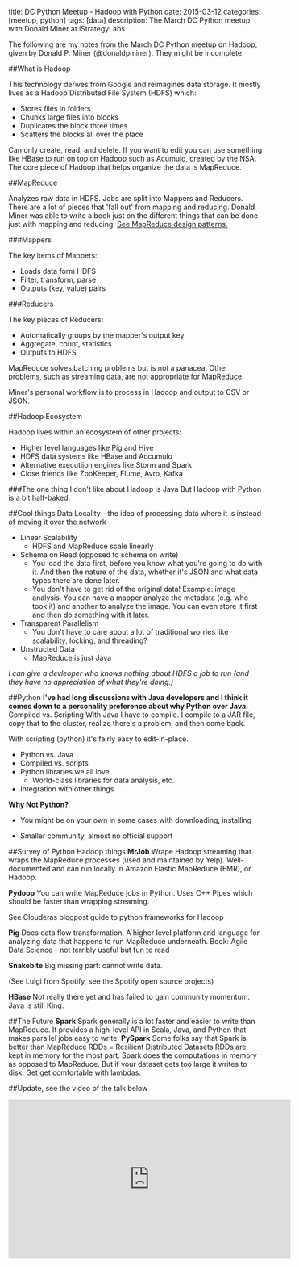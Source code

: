 title: DC Python Meetup - Hadoop with Python
date: 2015-03-12
categories: [meetup, python]
tags: [data]
description: The March DC Python meetup with Donald Miner at iStrategyLabs

The following are my notes from the March DC Python meetup on Hadoop, given by Donald P. Miner (@donaldpminer). They might be incomplete. 

##What is Hadoop

This technology derives from Google and reimagines data storage. 
It mostly lives as a Hadoop Distributed File System (HDFS) which: 

* Stores files in folders
* Chunks large files into blocks
* Duplicates the block three times
* Scatters the blocks all over the place

Can only create, read, and delete. If you want to edit you can use
something like HBase to run on top on Hadoop such as Acumulo, created by the NSA. The core piece of Hadoop that helps organize the data is MapReduce.

##MapReduce

Analyzes raw data in HDFS. Jobs are split into Mappers and
Reducers. There are a lot of pieces that 'fall out' from mapping and
reducing. Donald Miner was able to write a book just on the different
things that can be done just with mapping and reducing. [See MapReduce
design patterns.][1]

###Mappers

The key items of Mappers:

* Loads data form HDFS
* Filter, transform, parse
* Outputs (key, value) pairs

###Reducers

The key pieces of Reducers:

* Automatically groups by the mapper's output key
* Aggregate, count, statistics
* Outputs to HDFS

MapReduce solves batching problems but is not a panacea. Other problems, such as
streaming data, are not appropriate for MapReduce.

Miner's personal workflow is to process in Hadoop and output to CSV or JSON.

##Hadoop Ecosystem

Hadoop lives within an ecosystem of other projects:

* Higher level languages like Pig and Hive
* HDFS data systems like HBase and Accumulo
* Alternative executiion engines like Storm and Spark
* Close friends like ZooKeeper, Flume, Avro, Kafka


###The one thing I don't like about Hadoop is Java
But Hadoop with Python is a bit half-baked.


##Cool things
Data Locality - the idea of processing data where it is instead of
moving it over the network
* Linear Scalability
  * HDFS and MapReduce scale linearly
* Schema on Read (opposed to schema on write)
  * You load the data first, before you know what you're going to do
    with it. And then the nature of the data, whether it's JSON and what data types there are done later. 
  * You don't have to get rid of the original data!
Example: image analysis. You can have a mapper analyze the metadata
(e.g. who took it) and another to analyze the image. You can even store
it first and then do something with it later.
* Transparent Parallelism
  * You don't have to care about a lot of traditional worries like
    scalability, locking,  and threading?
* Unstructed Data
  * MapReduce is just Java

*I can give a devleoper who knows nothing about HDFS a job to run (and
they have no appreciation of what they're doing.)*

##Python
**I've had long discussions with Java developers and I think it comes
down to a personality preference about why Python over Java.**
Compiled vs. Scripting
With Java I have to compile. I compile to a JAR file, copy that to the
cluster, realize there's a problem, and then come back. 

With scripting (python) it's fairly easy to edit-in-place.

* Python vs. Java
* Compiled vs. scripts
* Python libraries we all love
  * World-class libraries for data analysis, etc.
* Integration with other things

**Why Not Python?**

* You might be on your own in some cases with downloading, installing

* Smaller community, almost no official support

##Survey of Python Hadoop things
**MrJob**
Wrape Hadoop streaming that wraps the MapReduce processes (used and
maintained by Yelp). Well-documented and can run locally in Amazon
Elastic MapReduce (EMR),
or Hadoop.

**Pydoop**
You can write MapReduce jobs in Python. Uses C++ Pipes which should be
faster than wrapping streaming.

See Clouderas blogpost guide to python frameworks for Hadoop

**Pig**
Does data flow transformation. A higher level platform and language for
analyzing data that happens to run MapReduce underneath.
Book: Agile Data Science - not terribly useful but fun to read

**Snakebite**
Big missing part: cannot write data.

(See Luigi from Spotify, see the Spotify open source projects)

**HBase**
Not really there yet and has failed to gain community momentum. Java is
still King.

##The Future
**Spark**
Spark generally is a lot faster and easier to write than MapReduce. It provides a high-level API in Scala, Java, and Python that
makes parallel jobs easy to write. **PySpark** 
Some folks say that Spark is better than MapReduce
RDDs = Resilient Distributed Datasets
RDDs are kept in memory for the most part.
Spark does the computations in memory as opposed to MapReduce. But if
your dataset gets too large it writes to disk. Get get comfortable with
lambdas.

##Update, see the video of the talk below

<iframe width="560" height="315" src="https://www.youtube.com/embed/g99U7c4jSNs" frameborder="0" allowfullscreen></iframe>

[1]: http://shop.oreilly.com/product/0636920025122.do

